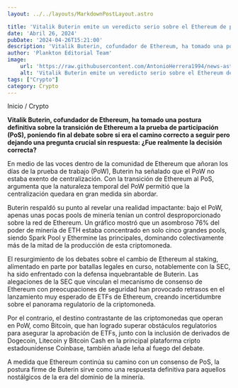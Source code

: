 ```yaml
---
layout: ../../layouts/MarkdownPostLayout.astro

title: 'Vitalik Buterin emite un veredicto serio sobre el Ethereum de prueba de trabajo'
date: 'Abril 26, 2024'
pubDate: '2024-04-26T15:21:00'
description: 'Vitalik Buterin, cofundador de Ethereum, ha tomado una postura definitiva sobre la transición de Ethereum a la prueba de participación (PoS).'
author: 'Plankton Editorial Team'
image:
    url: 'https://raw.githubusercontent.com/AntonioHerrera1994/news-astro/master/src/assets/crypto/crypto104.webp'
    alt: 'Vitalik Buterin emite un veredicto serio sobre el Ethereum de prueba de trabajo'
tags: ["Crypto"]
category: Crypto
---
```


<span><a href="/" style="text-decoration:none;color:#0F1416">Inicio</a> / <a href="/crypto" style="text-decoration:none;color:#0F1416">Crypto</a></span>


<p style="font-weight: bold;">Vitalik Buterin, cofundador de Ethereum, ha tomado una postura definitiva sobre la transición de Ethereum a la prueba de participación (PoS), poniendo fin al debate sobre si era el camino correcto a seguir pero dejando una pregunta crucial sin respuesta: ¿Fue realmente la decisión correcta?</p>

En medio de las voces dentro de la comunidad de Ethereum que añoran los días de la prueba de trabajo (PoW), Buterin ha señalado que el PoW no estaba exento de centralización. Con la transición de Ethereum al PoS, argumenta que la naturaleza temporal del PoW permitió que la centralización quedara en gran medida sin abordar.

Buterin respaldó su punto al revelar una realidad impactante: bajo el PoW, apenas unas pocas pools de minería tenían un control desproporcionado sobre la red de Ethereum. Un gráfico mostró que un asombroso 76% del poder de minería de ETH estaba concentrado en solo cinco grandes pools, siendo Spark Pool y Ethermine las principales, dominando colectivamente más de la mitad de la producción de esta criptomoneda.

El resurgimiento de los debates sobre el cambio de Ethereum al staking, alimentado en parte por batallas legales en curso, notablemente con la SEC, ha sido enfrentado con la defensa inquebrantable de Buterin. Las alegaciones de la SEC que vinculan el mecanismo de consenso de Ethereum con preocupaciones de seguridad han provocado retrasos en el lanzamiento muy esperado de ETFs de Ethereum, creando incertidumbre sobre el panorama regulatorio de la criptomoneda.

Por el contrario, el destino contrastante de las criptomonedas que operan en PoW, como Bitcoin, que han logrado superar obstáculos regulatorios para asegurar la aprobación de ETFs, junto con la inclusión de derivados de Dogecoin, Litecoin y Bitcoin Cash en la principal plataforma cripto estadounidense Coinbase, también añade leña al fuego del debate.

A medida que Ethereum continúa su camino con un consenso de PoS, la postura firme de Buterin sirve como una respuesta definitiva para aquellos nostálgicos de la era del dominio de la minería. 
